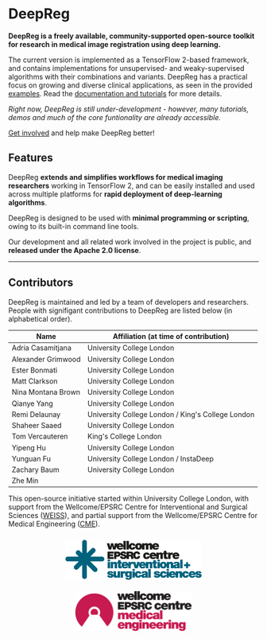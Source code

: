 # DeepReg

**DeepReg is a freely available, community-supported open-source toolkit for research in
medical image registration using deep learning.**

The current version is implemented as a TensorFlow 2-based framework, and contains
implementations for unsupervised- and weaky-supervised algorithms with their
combinations and variants. DeepReg has a practical focus on growing and diverse clinical
applications, as seen in the provided [examples](tutorial_demo.md). Read the
[documentation and tutorials](https://deepregnet.github.io/DeepReg/#/) for more details.

_Right now, DeepReg is still under-development - however, many tutorials, demos and much
of the core funtionality are already accessible._

[Get involved](CONTRIBUTING.md) and help make DeepReg better!

## Features

DeepReg **extends and simplifies workflows for medical imaging researchers** working in
TensorFlow 2, and can be easily installed and used across multiple platforms for **rapid
deployment of deep-learning algorithms**.

DeepReg is designed to be used with **minimal programming or scripting**, owing to its
built-in command line tools.

Our development and all related work involved in the project is public, and **released
under the Apache 2.0 license**.

---

## Contributors

DeepReg is maintained and led by a team of developers and researchers. People with
signifigant contributions to DeepReg are listed below (in alphabetical order).

| Name               | Affiliation (at time of contribution)             |
| ------------------ | ------------------------------------------------- |
| Adria Casamitjana  | University College London                         |
| Alexander Grimwood | University College London                         |
| Ester Bonmati      | University College London                         |
| Matt Clarkson      | University College London                         |
| Nina Montana Brown | University College London                         |
| Qianye Yang        | University College London                         |
| Remi Delaunay      | University College London / King's College London |
| Shaheer Saaed      | University College London                         |
| Tom Vercauteren    | King's College London                             |
| Yipeng Hu          | University College London                         |
| Yunguan Fu         | University College London / InstaDeep             |
| Zachary Baum       | University College London                         |
| Zhe Min            |                                                   |

This open-source initiative started within University College London, with support from
the Wellcome/EPSRC Centre for Interventional and Surgical Sciences
([WEISS](https://www.ucl.ac.uk/interventional-surgical-sciences/)), and partial support
from the Wellcome/EPSRC Centre for Medical Engineering
([CME](https://medicalengineering.org.uk/)).

<p style="text-align: center"><img src='https://raw.githubusercontent.com/DeepRegNet/DeepReg/master/docs/asset/weiss.jpg' alt='WEISS Logo' height="80" style="padding: 10px;" /><img src='https://raw.githubusercontent.com/DeepRegNet/DeepReg/master/docs/asset/medicalengineering.svg' alt='CME Logo' height="80" style="padding: 10px;"/></p>
